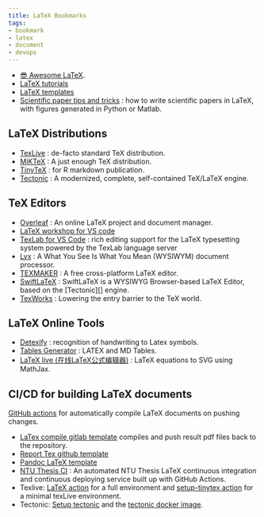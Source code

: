 ```yaml
---
title: LaTeX Bookmarks
tags:
- bookmark
- latex
- document
- devops
---
```


- [😎 Awesome LaTeX](https://github.com/egeerardyn/awesome-LaTeX).
- [LaTeX tutorials](https://www.latex-tutorial.com/)
- [LaTeX templates](http://www.latextemplates.com/)
- [Scientific paper tips and tricks](https://github.com/Wookai/paper-tips-and-tricks) : how to write scientific papers in LaTeX, with figures generated in Python or Matlab.

## LaTeX Distributions

- [TexLive](https://tug.org/texlive/) : de-facto standard TeX distribution.
- [MiKTeX](https://miktex.org/) : A just enough TeX distribution.
- [TinyTeX](https://yihui.org/tinytex/) : for R markdown publication.
- [Tectonic](https://tectonic-typesetting.github.io/) : A modernized, complete, self-contained TeX/LaTeX engine.

## TeX Editors

- [Overleaf](https://overleaf.com) : An online LaTeX project and document manager.
- [LaTeX workshop for VS code](https://marketplace.visualstudio.com/items?itemName=James-Yu.latex-workshop)
- [TexLab for VS Code](https://marketplace.visualstudio.com/items?itemName=efoerster.texlab) : rich editing support for the LaTeX typesetting system powered by the TexLab language server
- [Lyx](https://www.lyx.org/) : A What You See Is What You Mean (WYSIWYM) document processor.
- [TEXMAKER](https://www.xm1math.net/texmaker/) : A free cross-platform LaTeX editor.
- [SwiftLaTeX](https://github.com/SwiftLaTeX/SwiftLaTeX) : SwiftLaTeX is a WYSIWYG Browser-based LaTeX Editor, based on the [Tectonic][] engine.
- [TexWorks](https://www.tug.org/texworks/) : Lowering the entry barrier to the TeX world.

## LaTeX Online Tools

- [Detexify](http://detexify.kirelabs.org/classify.html) : recognition of handwriting to Latex symbols.
- [Tables Generator](https://www.tablesgenerator.com/) : LATEX and MD Tables.
- [LaTeX live (在线LaTeX公式编辑器)](https://www.latexlive.com/) : LaTeX equations to SVG using MathJax.

## CI/CD for building LaTeX documents

[GitHub actions](https://github.com/features/actions) for automatically compile LaTeX documents on pushing changes.

- [LaTex compile gitlab template](https://gitlab.com/jasonrwang/dissertation-tudelft-latex) compiles and push result pdf files back to the repository.
- [Report Tex github template](https://github.com/stevengogogo/ReportTex)
- [Pandoc LaTeX template](https://github.com/Wandmalfarbe/pandoc-latex-template)
- [NTU Thesis CI](https://github.com/Hsins/NTU-Thesis-CI) : An automated NTU Thesis LaTeX continuous integration and continuous deploying service built up with GitHub Actions.
- Texlive: [LaTeX action](https://github.com/xu-cheng/latex-action) for a full environment and [setup-tinytex action](https://github.com/r-lib/actions/tree/v2-branch/setup-tinytex) for a minimal texLive environment.
- Tectonic: [Setup tectonic](https://github.com/WtfJoke/setup-tectonic) and the [tectonic docker image](https://github.com/WtfJoke/tectonic-docker).
